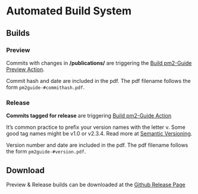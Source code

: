 # Automated Build System

## Builds
### Preview

Commits with changes in **/publications/** are triggering the [Build pm2-Guide Preview Action](./workflows/build_pm2guide_preview.yml).

Commit hash and date are included in the pdf. The pdf filename follows the form `pm2guide-#commithash.pdf`. 

### Release

**Commits tagged for release** are triggering [Build pm2-Guide Action](./workflows/build_pm2guide_release.yml)

It’s common practice to prefix your version names with the letter v. Some good tag names might be v1.0 or v2.3.4.
Read more at [Semantic Versioning](https://semver.org/).

Version number and date are included in the pdf. The pdf filename follows the form `pm2guide-#version.pdf`. 

## Download

Preview & Release builds can be downloaded at the [Github Release Page](https://github.com/pm2alliance/opm2-en/releases)
